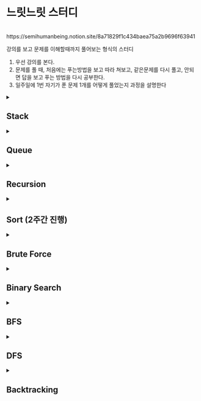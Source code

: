 <h1>느릿느릿 스터디</h1> <br> 
https://semihumanbeing.notion.site/8a71829f1c434baea75a2b9696f63941

강의를 보고 문제를 이해할때까지 풀어보는 형식의 스터디
1. 우선 강의를 본다.
2. 문제를 풀 때, 처음에는 푸는방법을 보고 따라 쳐보고, 같은문제를 다시 풀고, 안되면 답을 보고 푸는 방법을 다시 공부한다.
3. 일주일에 1번 자기가 푼 문제 1개를 어떻게 풀었는지 과정을 설명한다


<details>
<summary><h2> Stack </h2></summary>
<div markdown="0">

[Stack 문제집](https://www.acmicpc.net/step/11)

[Stack 강의](https://youtu.be/whVUYv0Leg0)

[20220420 스터디 내용 요약](https://semihumanbeing.notion.site/Stack-3ab52fbbf5b840b880af48afb139b01e)

</div>
</details>
<details>
<summary><h2> Queue </h2></summary>
<div markdown="0">

[Queue 클래스 사용법 문서](https://coding-factory.tistory.com/602)
  
[Queue 자료구조 강의](https://youtu.be/W3jNbNGyjMs)

[Queue 문제집](https://www.acmicpc.net/step/12)

[20220427 스터디 내용 요약](https://www.notion.so/semihumanbeing/Queue-190d686704a943078302b46e37c4892a)

</div>
</details>

</div>
</details>
<details>
<summary><h2> Recursion </h2></summary>
<div markdown="0">

[[무료] 영리한 프로그래밍을 위한 알고리즘 강좌 - 인프런 | 강의](https://www.inflearn.com/course/%EC%95%8C%EA%B3%A0%EB%A6%AC%EC%A6%98-%EA%B0%95%EC%A2%8C/dashboard)

순환의 기본 개념을 파악하고 문제를 풀어본다.

문제: 

[팩토리얼](https://www.acmicpc.net/problem/10872)

[피보나치 수열](https://www.acmicpc.net/problem/10870) 
  
[문제집](https://www.acmicpc.net/step/19)
  
[20220504 스터디 내용 요약](https://discordapp.com/channels/959798526781579324/969105635255939112/971716481270317128)

</div>
</details>

<details>
<summary><h2> Sort (2주간 진행) </h2></summary>
<div markdown="0">

[문제집](https://www.acmicpc.net/step/9)

or 백준에서 정렬이름을 검색하면 같은 유형의 문제가 나옵니다

[강의](https://www.youtube.com/playlist?list=PLjSkJdbr_gFZMNhIMl2AJ9n5c2hNK-qJk)
 

[20220511 SelectionSort, BubbleSort 스터디 내용 요약](https://www.notion.so/Sort-1-SelectionSort-BubbleSort-505ef19860cd4a889c8ea31d0147edfc) 

[20220518 QuickSort, MergeSort 스터디 내용 요약](https://www.notion.so/Sort-2-QuickSort-MergeSort-7ec6107be09f44b8961acdd948bc59b7)
  
</div>
</details>
<details>
<summary><h2> Brute Force </h2></summary>
<div markdown="0">

찾을 수 있는 모든 방법을 사용해서 문제를 풀어보기...
  
문제풀어보기
https://www.acmicpc.net/problem/2798<br>
https://www.acmicpc.net/problem/2231<br>
https://www.acmicpc.net/problem/7568<br>
https://www.acmicpc.net/problem/1018<br>
https://www.acmicpc.net/problem/1436<br>
  
</div>
</details>

<details>
<summary><h2> Binary Search </h2></summary>
<div markdown="0">


[스터디 내용 요약](https://semihumanbeing.notion.site/Binary-Search-a7b0b36efc8e40bca8621dcc4ef6815c)<br>
https://www.acmicpc.net/problem/1920<br>
https://www.acmicpc.net/problem/1654<br>
https://www.acmicpc.net/problem/10815<br>
https://www.acmicpc.net/problem/2110<br>
  
</div>
</details>

<details>
<summary><h2> BFS </h2></summary>
<div markdown="0">


[스터디 내용 요약](https://semihumanbeing.notion.site/BFS-7975e3bb9b794a6eae5e48b78c15e55d)<br>
https://www.acmicpc.net/problem/24444<br>
https://www.acmicpc.net/problem/2606<br>
https://www.acmicpc.net/problem/2667<br>
https://www.acmicpc.net/problem/2178<br>
  
</div>
</details>

<details>
<summary><h2> DFS </h2></summary>
<div markdown="0">


[스터디 내용 요약](https://semihumanbeing.notion.site/BFS-7975e3bb9b794a6eae5e48b78c15e55d)<br>
[https://www.acmicpc.net/problem/1388](https://www.acmicpc.net/problem/1388)<br>
[https://www.acmicpc.net/problem/1012](https://www.acmicpc.net/problem/1012)<br>
[https://www.acmicpc.net/problem/24479](https://www.acmicpc.net/problem/24479)<br>
  
</div>
</details>

<details>
<summary><h2> Backtracking </h2></summary>
<div markdown="0">

[스터디 내용 요약](https://semihumanbeing.notion.site/e05b525bd80148a6a5f1b4424a2b70fe)<br>
https://www.acmicpc.net/problem/15649<br>
https://www.acmicpc.net/problem/15650<br>
https://www.acmicpc.net/problem/15651<br>
https://www.acmicpc.net/problem/15652<br>

</div>
</details>

